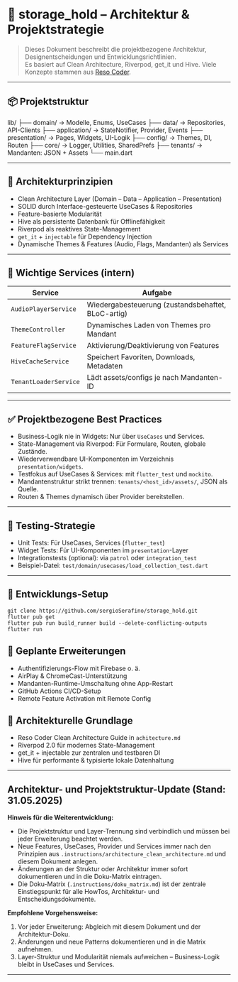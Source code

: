 # 📱 storage_hold – Architektur & Projektstrategie

> Dieses Dokument beschreibt die projektbezogene Architektur, Designentscheidungen und Entwicklungsrichtlinien.  
> Es basiert auf Clean Architecture, Riverpod, get_it und Hive. Viele Konzepte stammen aus [Reso Coder](https://resocoder.com/).

---

<!-- Siehe auch: doku_matrix.md für die zentrale Übersicht aller Doku- und HowTo-Dateien. -->
<!-- Verwandte Themen: architecture_clean_architecture.md -->

## 📦 Projektstruktur

lib/
├── domain/ → Modelle, Enums, UseCases
├── data/ → Repositories, API-Clients
├── application/ → StateNotifier, Provider, Events
├── presentation/ → Pages, Widgets, UI-Logik
├── config/ → Themes, DI, Routen
├── core/ → Logger, Utilities, SharedPrefs
├── tenants/ → Mandanten: JSON + Assets
└── main.dart


---

## 🧱 Architekturprinzipien

- Clean Architecture Layer (Domain – Data – Application – Presentation)
- SOLID durch Interface-gesteuerte UseCases & Repositories
- Feature-basierte Modularität
- Hive als persistente Datenbank für Offlinefähigkeit
- Riverpod als reaktives State-Management
- `get_it` + `injectable` für Dependency Injection
- Dynamische Themes & Features (Audio, Flags, Mandanten) als Services

---

## 🧩 Wichtige Services (intern)

| Service                | Aufgabe                                        |
|------------------------|-----------------------------------------------|
| `AudioPlayerService`   | Wiedergabesteuerung (zustandsbehaftet, BLoC-artig) |
| `ThemeController`      | Dynamisches Laden von Themes pro Mandant      |
| `FeatureFlagService`   | Aktivierung/Deaktivierung von Features        |
| `HiveCacheService`     | Speichert Favoriten, Downloads, Metadaten     |
| `TenantLoaderService`  | Lädt assets/configs je nach Mandanten-ID      |

---

## ✅ Projektbezogene Best Practices

- Business-Logik nie in Widgets: Nur über `UseCases` und Services.
- State-Management via Riverpod: Für Formulare, Routen, globale Zustände.
- Wiederverwendbare UI-Komponenten im Verzeichnis `presentation/widgets`.
- Testfokus auf UseCases & Services: mit `flutter_test` und `mockito`.
- Mandantenstruktur strikt trennen: `tenants/<host_id>/assets/`, JSON als Quelle.
- Routen & Themes dynamisch über Provider bereitstellen.

---

## 🧪 Testing-Strategie

- Unit Tests: Für UseCases, Services (`flutter_test`)
- Widget Tests: Für UI-Komponenten im `presentation`-Layer
- Integrationstests (optional): via `patrol` oder `integration_test`
- Beispiel-Datei: `test/domain/usecases/load_collection_test.dart`

---

## 🚀 Entwicklungs-Setup

```
git clone https://github.com/sergioSerafino/storage_hold.git
flutter pub get
flutter pub run build_runner build --delete-conflicting-outputs
flutter run
```

## 🔮 Geplante Erweiterungen
- Authentifizierungs-Flow mit Firebase o. ä.
- AirPlay & ChromeCast-Unterstützung
- Mandanten-Runtime-Umschaltung ohne App-Restart
- GitHub Actions CI/CD-Setup
- Remote Feature Activation mit Remote Config

## 🔗 Architekturelle Grundlage
- Reso Coder Clean Architecture Guide in `achitecture.md`
- Riverpod 2.0 für modernes State-Management
- get_it + injectable zur zentralen und testbaren DI
- Hive für performante & typisierte lokale Datenhaltung

---

## Architektur- und Projektstruktur-Update (Stand: 31.05.2025)

**Hinweis für die Weiterentwicklung:**
- Die Projektstruktur und Layer-Trennung sind verbindlich und müssen bei jeder Erweiterung beachtet werden.
- Neue Features, UseCases, Provider und Services immer nach den Prinzipien aus `.instructions/architecture_clean_architecture.md` und diesem Dokument anlegen.
- Änderungen an der Struktur oder Architektur immer sofort dokumentieren und in die Doku-Matrix eintragen.
- Die Doku-Matrix (`.instructions/doku_matrix.md`) ist der zentrale Einstiegspunkt für alle HowTos, Architektur- und Entscheidungsdokumente.

**Empfohlene Vorgehensweise:**
1. Vor jeder Erweiterung: Abgleich mit diesem Dokument und der Architektur-Doku.
2. Änderungen und neue Patterns dokumentieren und in die Matrix aufnehmen.
3. Layer-Struktur und Modularität niemals aufweichen – Business-Logik bleibt in UseCases und Services.

---

